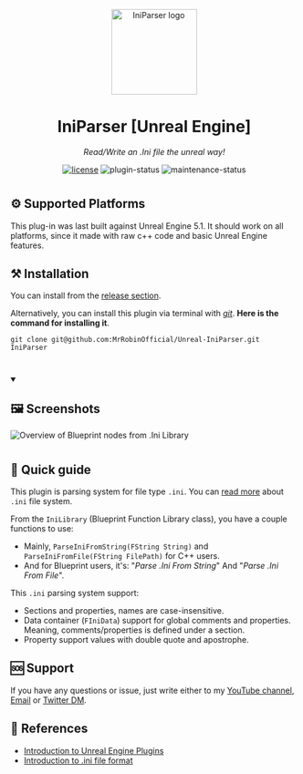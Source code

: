<!-- markdownlint-disable-next-line -->
<p align="center">
  <a href="#" rel="noopener" target="_blank"><img width="150" src="/Resources/Icon128.png" alt="IniParser logo"></a>
</p>

<h1 align="center">IniParser [Unreal Engine]</h1>

<div align="center">

*Read/Write an .Ini file the unreal way!*
  
[![license](https://img.shields.io/badge/license-MIT-blue.svg)](https://github.com/mrrobinofficial/unreal-iniparser/blob/HEAD/LICENSE.txt)
![plugin-status](https://img.shields.io/badge/plugin_status-ready_to_use-green)
![maintenance-status](https://img.shields.io/badge/maintenance-passively--maintained-yellowgreen.svg)

</div>

#

## ⚙️ Supported Platforms
This plug-in was last built against Unreal Engine 5.1. It should work on all platforms, since it made with raw c++ code and basic Unreal Engine features.

## ⚒️ Installation

You can install from the <a href="https://github.com/MrRobinOfficial/Unreal-IniParser/releases/latest">release section</a>.

Alternatively, you can install this plugin via terminal with [*git*](https://git-scm.com/). **Here is the command for installing it**.

```console
git clone git@github.com:MrRobinOfficial/Unreal-IniParser.git IniParser
```

#

<details open> 
    <summary><h2>🖼️ Screenshots</h2></summary>
    <img src="Resources/Screenshot_01.png" alt="Overview of Blueprint nodes from .Ini Library">
</details>

#

## 📝 Quick guide

This plugin is parsing system for file type `.ini`. You can  <a href="https://en.wikipedia.org/wiki/INI">read more</a> about `.ini` file system.

From the `IniLibrary` (Blueprint Function Library class), you have a couple functions to use:

* Mainly, `ParseIniFromString(FString String)` and `ParseIniFromFile(FString FilePath)` for C++ users.
* And for Blueprint users, it's: "*Parse .Ini From String*" And "*Parse .Ini From File*".

This `.ini` parsing system support:

* Sections and properties, names are case-insensitive.
* Data container (`FIniData`) support for global comments and properties. Meaning, comments/properties is defined under a section.
* Property support values with double quote and apostrophe.

## 🆘 Support
If you have any questions or issue, just write either to my [YouTube channel](https://www.youtube.com/@mrrobinofficial), [Email](mailto:mrrobin123mail@gmail.com) or [Twitter DM](https://twitter.com/MrRobinOfficial).

## 🔗 References
- [Introduction to Unreal Engine Plugins](https://docs.unrealengine.com/5.0/en-US/plugins-in-unreal-engine/)
- [Introduction to .ini file format](https://en.wikipedia.org/wiki/INI_file)
